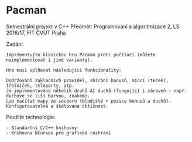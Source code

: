 # Pacman
Semestrální projekt v C++
Předmět: Programování a algoritmizace 2, LS 2016/17, FIT ČVUT Praha

Zadání:

    Implementujte klasickou hru Pacman proti počítači (můžete naimplementovat i jiné varianty).

    Hra musí splňovat následující funkcionality:

    Dodržování základních pravidel, sbírání bonusů, míncí (teček), třešniček, teleporty, atp.
    Je implementováno několik druhů AI duchů (fungující i zároveň - např. duchove se liší barvou, znakem).
    Lze načítat mapy ze souboru (bludiště + pozice bonusů a duchů).
    Konfigurovatelná a škálovaná obtížnost.

Použíté technologie:
    
    - Standartní C/C++ knihovny
    - Knihovna NCurses pro grafické rozhraní
